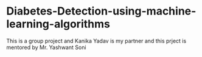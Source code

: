 # Diabetes-Detection-using-machine-learning-algorithms
This is a group project and Kanika Yadav is my partner 
and this prject is mentored by Mr. Yashwant Soni
